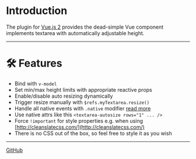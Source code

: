 # Introduction

The plugin for [Vue.js 2](http://vuejs.org) provides the dead-simple Vue component implements textarea with automatically adjustable height.

---

# 🛠 Features

- Bind with `v-model`
- Set min/max height limits with appropriate reactive props
- Enable/disable auto resizing dynamically
- Trigger resize manually with `$refs.myTextarea.resize()`
- Handle all native events with `.native` modifier [read more](https://vuejs.org/v2/guide/components.html#Binding-Native-Events-to-Components)
- Use native attrs like this `<textarea-autosize rows="1" ... />`
- Force `!important` for style properties e.g. when using [http://cleanslatecss.com/](http://cleanslatecss.com/)
- There is no CSS out of the box, so feel free to style it as you wish

---

[GitHub](https://github.com/sameignatovich/vue2-textarea-autosize/)
